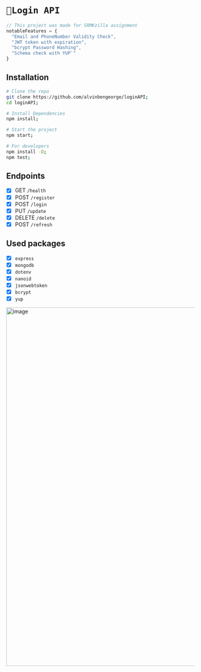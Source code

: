 # `🎈Login API`

```js
// This project was made for SRMKzilla assignment
notableFeatures = {
  "Email and PhoneNumber Validity Check",
  "JWT token with expiration",
  "bcrypt Password Hashing",
  "Schema check with YUP`"
}
```

## Installation

```bash
# Clone the repo
git clone https://github.com/alvinbengeorge/loginAPI;
cd loginAPI;

# Install Dependencies
npm install;

# Start the project
npm start;

# For developers
npm install -D;
npm test;
```

## Endpoints

- [x] GET `/health`
- [x] POST `/register`
- [x] POST `/login`
- [x] PUT `/update`
- [x] DELETE `/delete`
- [x] POST `/refresh`

## Used packages

- [x] `express`
- [x] `mongodb`
- [x] `dotenv`
- [x] `nanoid`
- [x] `jsonwebtoken`
- [x] `bcrypt`
- [x] `yup`

<img width="956" alt="image" src="https://user-images.githubusercontent.com/69302420/204606040-442c4a14-eb08-4ffb-b8cc-02b55e053dac.png">
